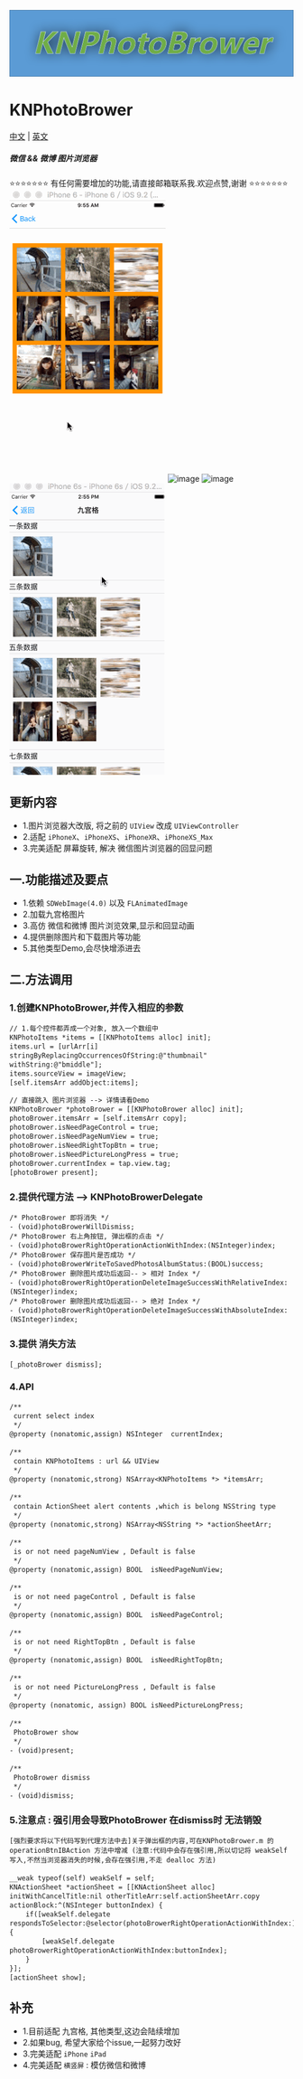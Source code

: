 ![image](https://raw.githubusercontent.com/LuKane/KNImageResource/master/PhotoBrower/KNPhotoBrower.png)

# KNPhotoBrower 

[中文](https://github.com/LuKane/KNPhotoBrower/blob/master/README_Chinese.md) | [英文](https://github.com/LuKane/KNPhotoBrower/blob/master/README.md)

##### 微信 && 微博 图片浏览器

⭐️⭐️⭐️⭐️⭐️⭐️⭐️ 有任何需要增加的功能,请直接邮箱联系我.欢迎点赞,谢谢 ⭐️⭐️⭐️⭐️⭐️⭐️⭐️
![image](https://github.com/LuKane/KNImageResource/blob/master/PhotoBrower/PhotoBrower.gif?raw=true)
![image](https://github.com/LuKane/KNImageResource/blob/master/PhotoBrower/collectionView.gif?raw=true)
![image](https://github.com/LuKane/KNImageResource/blob/master/PhotoBrower/scrollView.gif?raw=true)
![image](https://github.com/LuKane/KNImageResource/blob/master/PhotoBrower/tableView.gif?raw=true)

## 更新内容 
* 1.图片浏览器大改版, 将之前的 `UIView` 改成 `UIViewController`
* 2.适配 `iPhoneX`、`iPhoneXS`、`iPhoneXR`、`iPhoneXS_Max`
* 3.完美适配 屏幕旋转, 解决 微信图片浏览器的回显问题


## 一.功能描述及要点
* 1.依赖 `SDWebImage(4.0)` 以及 `FLAnimatedImage`
* 2.加载九宫格图片
* 3.高仿 微信和微博 图片浏览效果,显示和回显动画
* 4.提供删除图片和下载图片等功能
* 5.其他类型Demo,会尽快增添进去

## 二.方法调用

### 1.创建KNPhotoBrower,并传入相应的参数
```
// 1.每个控件都弄成一个对象, 放入一个数组中
KNPhotoItems *items = [[KNPhotoItems alloc] init];
items.url = [urlArr[i] stringByReplacingOccurrencesOfString:@"thumbnail" withString:@"bmiddle"];
items.sourceView = imageView;
[self.itemsArr addObject:items];
```

```
// 直接跳入 图片浏览器 --> 详情请看Demo
KNPhotoBrower *photoBrower = [[KNPhotoBrower alloc] init];
photoBrower.itemsArr = [self.itemsArr copy];
photoBrower.isNeedPageControl = true;
photoBrower.isNeedPageNumView = true;
photoBrower.isNeedRightTopBtn = true;
photoBrower.isNeedPictureLongPress = true;
photoBrower.currentIndex = tap.view.tag;
[photoBrower present];
```
### 2.提供代理方法 --> KNPhotoBrowerDelegate
```
/* PhotoBrower 即将消失 */
- (void)photoBrowerWillDismiss;
/* PhotoBrower 右上角按钮, 弹出框的点击 */
- (void)photoBrowerRightOperationActionWithIndex:(NSInteger)index;
/* PhotoBrower 保存图片是否成功 */
- (void)photoBrowerWriteToSavedPhotosAlbumStatus:(BOOL)success;
/* PhotoBrower 删除图片成功后返回-- > 相对 Index */
- (void)photoBrowerRightOperationDeleteImageSuccessWithRelativeIndex:(NSInteger)index;
/* PhotoBrower 删除图片成功后返回-- > 绝对 Index */
- (void)photoBrowerRightOperationDeleteImageSuccessWithAbsoluteIndex:(NSInteger)index;

```

### 3.提供 消失方法
```
[_photoBrower dismiss];
```


### 4.API
```
/**
 current select index
 */
@property (nonatomic,assign) NSInteger  currentIndex;

/**
 contain KNPhotoItems : url && UIView
 */
@property (nonatomic,strong) NSArray<KNPhotoItems *> *itemsArr;

/**
 contain ActionSheet alert contents ,which is belong NSString type
 */
@property (nonatomic,strong) NSArray<NSString *> *actionSheetArr;

/**
 is or not need pageNumView , Default is false
 */
@property (nonatomic,assign) BOOL  isNeedPageNumView;

/**
 is or not need pageControl , Default is false
 */
@property (nonatomic,assign) BOOL  isNeedPageControl;

/**
 is or not need RightTopBtn , Default is false
 */
@property (nonatomic,assign) BOOL  isNeedRightTopBtn;

/**
 is or not need PictureLongPress , Default is false
 */
@property (nonatomic, assign) BOOL isNeedPictureLongPress;

/**
 PhotoBrower show
 */
- (void)present;

/**
 PhotoBrower dismiss
 */
- (void)dismiss;
```

### 5.注意点 : 强引用会导致PhotoBrower 在dismiss时 无法销毁
```
[强烈要求将以下代码写到代理方法中去]关于弹出框的内容,可在KNPhotoBrower.m 的operationBtnIBAction 方法中增减 (注意:代码中会存在强引用,所以切记将 weakSelf写入,不然当浏览器消失的时候,会存在强引用,不走 dealloc 方法)

__weak typeof(self) weakSelf = self;
KNActionSheet *actionSheet = [[KNActionSheet alloc] initWithCancelTitle:nil otherTitleArr:self.actionSheetArr.copy actionBlock:^(NSInteger buttonIndex) {
    if([weakSelf.delegate respondsToSelector:@selector(photoBrowerRightOperationActionWithIndex:)]){
        [weakSelf.delegate photoBrowerRightOperationActionWithIndex:buttonIndex];
    }
}];
[actionSheet show];

```

## 补充
* 1.目前适配 九宫格, 其他类型,这边会陆续增加
* 2.如果bug, 希望大家给个issue,一起努力改好
* 3.完美适配 `iPhone` `iPad` 
* 4.完美适配 `横竖屏` : 模仿微信和微博

